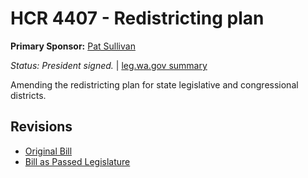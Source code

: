 # HCR 4407 - Redistricting plan
**Primary Sponsor:** [Pat Sullivan](/person/leg/pat.sullivan.md)

*Status: President signed.* | [leg.wa.gov summary](https://app.leg.wa.gov/billsummary?BillNumber=4407&Year=2021)

Amending the redistricting plan for state legislative and congressional districts.

## Revisions
* [Original Bill](1/)
* [Bill as Passed Legislature](1/)